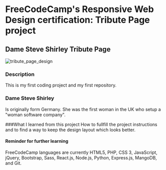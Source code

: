 # FreeCodeCamp's Responsive Web Design certification: Tribute Page project
## Dame Steve Shirley Tribute Page
![tribute_page_design](https://user-images.githubusercontent.com/93424382/141653651-42f203cf-0b87-4622-8135-b407520e3858.png)
### Description 
This is my first coding project and my first repository. 

### Dame Steve Shirley 
Is originally form Germany. She was the first woman in the UK who setup a "woman software company". 

###What I learned from this project
How to fullfill the project instructions and to find a way to keep the design layout which looks better. 

#### Reminder for further learning
FreeCodeCamp languages are currently HTML5, PHP, CSS 3, JavaScript, jQuery, Bootstrap, Sass, React.js, Node.js, Python, Express.js, MangoDB, and Git. 

